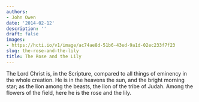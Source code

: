 ```yaml
---
authors:
- John Owen
date: '2014-02-12'
description: ''
draft: false
images:
- https://hcti.io/v1/image/ac74ae8d-51b6-43ed-9a1d-02ec233f7f23
slug: the-rose-and-the-lily
title: The Rose and the Lily
---
```


The Lord Christ is, in the Scripture, compared to all things of eminency in the whole creation. He is in the heavens the sun, and the bright morning star; as the lion among the beasts, the lion of the tribe of Judah. Among the flowers of the field, here he is the rose and the lily.